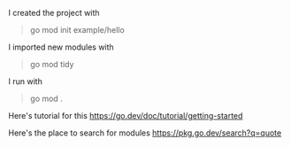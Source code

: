 I created the project with

> go mod init example/hello

I imported new modules with

> go mod tidy

I run with

> go mod .

Here's tutorial for this
https://go.dev/doc/tutorial/getting-started

Here's the place to search for modules
https://pkg.go.dev/search?q=quote
